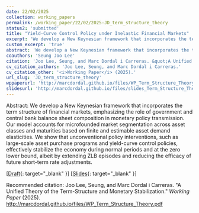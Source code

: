 ```yaml
---
date: 22/02/2025
collection: working_papers
permalink: /working_paper/22/02/2025-JD_term_structure_theory
status2: 'submitted'
title: "Yield-Curve Control Policy under Inelastic Financial Markets"
excerpt: 'We develop a New Keynesian framework that incorporates the term structure of financial markets, emphasizing the role of government and central bank balance sheet composition in monetary policy transmission. Our model accounts for microfounded market segmentation across asset classes and maturities based on finite and estimable asset demand elasticities. We show that unconventional policy interventions, such as large-scale asset purchase programs and yield-curve control policies, effectively stabilize the economy during normal periods and at the zero lower bound, albeit by extending ZLB episodes and reducing the efficacy of future short-term rate adjustments.'
custom_excerpt: 'true'
abstract: 'We develop a New Keynesian framework that incorporates the term structure of financial markets, emphasizing the role of government and central bank balance sheet composition in monetary policy transmission. Our model accounts for microfounded market segmentation across asset classes and maturities based on finite and estimable asset demand elasticities. We show that unconventional policy interventions, such as large-scale asset purchase programs and yield-curve control policies, effectively stabilize the economy during normal periods and at the zero lower bound, albeit by extending ZLB episodes and reducing the efficacy of future short-term rate adjustments.'
coauthors: 'Seung Joo Lee'
citation: 'Joo Lee, Seung, and Marc Dordal i Carreras. &quot;A Unified Theory of the Term-Structure and Monetary Stabilization.&quot;  <i>Working Paper</i> (2025).'
cv_citation_authors: 'Joo Lee, Seung, and Marc Dordal i Carreras.'
cv_citation_other: '<i>Working Paper</i> (2025).'
url_slug: 'JD_term_structure_theory'
wppaperurl: 'http://marcdordal.github.io/files/WP_Term_Structure_Theory.pdf'
slidesurl: 'http://marcdordal.github.io/files/slides_Term_Structure_Theory.pdf'
---
```

Abstract: We develop a New Keynesian framework that incorporates the term structure of financial markets, emphasizing the role of government and central bank balance sheet composition in monetary policy transmission. Our model accounts for microfounded market segmentation across asset classes and maturities based on finite and estimable asset demand elasticities. We show that unconventional policy interventions, such as large-scale asset purchase programs and yield-curve control policies, effectively stabilize the economy during normal periods and at the zero lower bound, albeit by extending ZLB episodes and reducing the efficacy of future short-term rate adjustments.

[[Draft](http://marcdordal.github.io/files/WP_Term_Structure_Theory.pdf){: target="_blank" }] [[Slides](http://marcdordal.github.io/files/slides_Term_Structure_Theory.pdf){: target="_blank" }] 

Recommended citation: Joo Lee, Seung, and Marc Dordal i Carreras. "A Unified Theory of the Term-Structure and Monetary Stabilization."  <i>Working Paper</i> (2025). http://marcdordal.github.io/files/WP_Term_Structure_Theory.pdf
